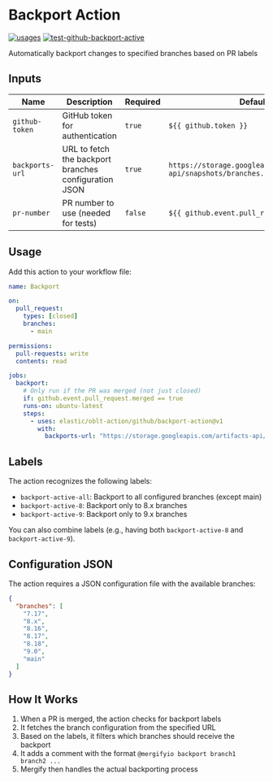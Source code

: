 # <!--name-->Backport Action<!--/name-->

[![usages](https://img.shields.io/badge/usages-white?logo=githubactions&logoColor=blue)](https://github.com/search?q=elastic%2Foblt-actions%2Fgithub%2Fbackport-active+%28path%3A.github%2Fworkflows+OR+path%3A**%2Faction.yml+OR+path%3A**%2Faction.yaml%29&type=code)
[![test-github-backport-active](https://github.com/elastic/oblt-actions/actions/workflows/test-github-backport-active.yml/badge.svg?branch=main)](https://github.com/elastic/oblt-actions/actions/workflows/test-github-backport-active.yml)

<!--description-->
Automatically backport changes to specified branches based on PR labels
<!--/description-->

## Inputs
<!--inputs-->
| Name            | Description                                           | Required | Default                                                                |
|-----------------|-------------------------------------------------------|----------|------------------------------------------------------------------------|
| `github-token`  | GitHub token for authentication                       | `true`   | `${{ github.token }}`                                                  |
| `backports-url` | URL to fetch the backport branches configuration JSON | `true`   | `https://storage.googleapis.com/artifacts-api/snapshots/branches.json` |
| `pr-number`     | PR number to use (needed for tests)                   | `false`  | `${{ github.event.pull_request.number }}`                              |
<!--/inputs-->

## Usage

Add this action to your workflow file:
<!--usage action="elastic/oblt-actions/**" version="env:VERSION"-->
```yaml
name: Backport

on:
  pull_request:
    types: [closed]
    branches:
      - main

permissions:
  pull-requests: write
  contents: read

jobs:
  backport:
    # Only run if the PR was merged (not just closed)
    if: github.event.pull_request.merged == true
    runs-on: ubuntu-latest
    steps:
      - uses: elastic/oblt-action/github/backport-action@v1
        with:
          backports-url: "https://storage.googleapis.com/artifacts-api/snapshots/branches.json"
```
<!--/usage-->

## Labels

The action recognizes the following labels:

- `backport-active-all`: Backport to all configured branches (except main)
- `backport-active-8`: Backport only to 8.x branches
- `backport-active-9`: Backport only to 9.x branches

You can also combine labels (e.g., having both `backport-active-8` and `backport-active-9`).

## Configuration JSON

The action requires a JSON configuration file with the available branches:

```json
{
  "branches": [
    "7.17",
    "8.x",
    "8.16",
    "8.17",
    "8.18",
    "9.0",
    "main"
  ]
}
```

## How It Works

1. When a PR is merged, the action checks for backport labels
2. It fetches the branch configuration from the specified URL
3. Based on the labels, it filters which branches should receive the backport
4. It adds a comment with the format `@mergifyio backport branch1 branch2 ...`
5. Mergify then handles the actual backporting process
